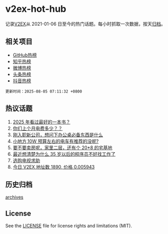 # v2ex-hot-hub

 记录[V2EX](https://www.v2ex.com/)从 2021-01-06 日至今的热门话题。每小时抓取一次数据，按天[归档](archives)。
 
 ## 相关项目

- [GitHub热榜](https://github.com/lonnyzhang423/github-hot-hub)
- [知乎热榜](https://github.com/lonnyzhang423/zhihu-hot-hub)
- [微博热榜](https://github.com/lonnyzhang423/weibo-hot-hub)
- [头条热榜](https://github.com/lonnyzhang423/toutiao-hot-hub)
- [抖音热榜](https://github.com/lonnyzhang423/douyin-hot-hub)


 `更新时间：2025-08-05 07:11:32 +0800`

## 热议话题

1. [2025 年看过最好的一本书？](https://www.v2ex.com/t/1149709)
1. [你们上个月电费多少？？](https://www.v2ex.com/t/1149791)
1. [刚入职新公司，想问下办公桌必备东西是什么](https://www.v2ex.com/t/1149672)
1. [小地方,10W 预算左右的电车有推荐的没呢?](https://www.v2ex.com/t/1149700)
1. [要不要卖房呢，家里二层，还有个 20*8 的宅基地](https://www.v2ex.com/t/1149685)
1. [最近想清楚为什么 35 岁以后的程序员不好找工作了](https://www.v2ex.com/t/1149722)
1. [选购电视求助](https://www.v2ex.com/t/1149698)
1. [今日 V2EX 地址数 1890, 价格 0.005943](https://www.v2ex.com/t/1149690)

## 历史归档

[archives](archives)

## License

See the [LICENSE](LICENSE) file for license rights and limitations (MIT).

